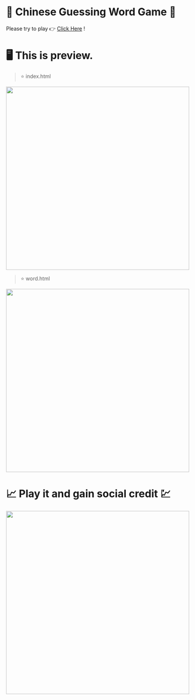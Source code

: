 # 🧧 Chinese Guessing Word Game 🐉
<p>Please try to play 👉 <a href="https://chinese-9eac6.web.app/">Click Here<a> !</p>
  
# 🖥️ This is preview.
  
  > ⭐ index.html 
<img style="width: 500px;" src="https://cdn.discordapp.com/attachments/627202547962347552/1021438995630133379/unknown.png">
  
  > ⭐ word.html 
<img style="width: 500px;" src="https://cdn.discordapp.com/attachments/627202547962347552/1021439062894202911/unknown.png">

# 📈 Play it and gain social credit 💹
  
<img style="width: 500px;" src="https://cdn.discordapp.com/attachments/627202547962347552/1021441611479142470/unknown.png">
